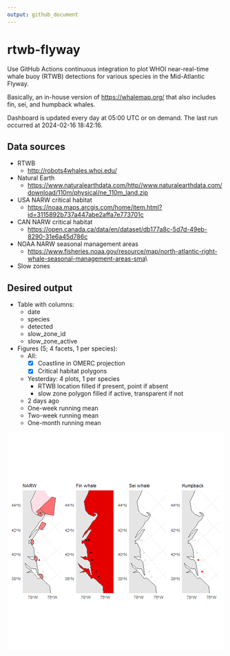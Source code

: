 ```yaml
---
output: github_document
---
```


<!-- README.md is generated from README.Rmd. Please edit that file -->



# rtwb-flyway

<!-- badges: start -->

<!-- badges: end -->

Use GitHub Actions continuous integration to plot WHOI near-real-time whale buoy (RTWB) detections for various species in the Mid-Atlantic Flyway.

Basically, an in-house version of <https://whalemap.org/> that also includes fin, sei, and humpback whales.

Dashboard is updated every day at 05:00 UTC or on demand. The last run occurred at 2024-02-16 18:42:16.

## Data sources

-   RTWB
    -   <http://robots4whales.whoi.edu/>
-   Natural Earth
    -   <https://www.naturalearthdata.com/http//www.naturalearthdata.com/download/110m/physical/ne_110m_land.zip>
-   USA NARW critical habitat
    -   <https://noaa.maps.arcgis.com/home/item.html?id=3115892b737a447abe2affa7e773701c>
-   CAN NARW critical habitat
    -   <https://open.canada.ca/data/en/dataset/db177a8c-5d7d-49eb-8290-31e6a45d786c>
-   NOAA NARW seasonal management areas
    -   <https://www.fisheries.noaa.gov/resource/map/north-atlantic-right-whale-seasonal-management-areas-sma>\
-   Slow zones

## Desired output

-   Table with columns:
    -   date
    -   species
    -   detected
    -   slow_zone_id
    -   slow_zone_active
-   Figures (5; 4 facets, 1 per species):
    -   All:
        -   [x] Coastline in OMERC projection
        -   [x] Critical habitat polygons
    -   Yesterday: 4 plots, 1 per species
        -   RTWB location filled if present, point if absent
        -   slow zone polygon filled if active, transparent if not
    -   2 days ago
    -   One-week running mean
    -   Two-week running mean
    -   One-month running mean

![plot of chunk unnamed-chunk-10](figure/unnamed-chunk-10-1.png)
